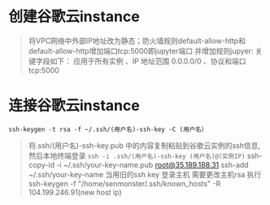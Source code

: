 # 创建谷歌云instance
> 将VPC网络中外部IP地址改为静态；防火墙规则default-allow-http和default-allow-http增加端口tcp:5000即jupyter端口
并增加规则jupyer: 关键字段如下： 应用于所有实例 、IP 地址范围 0.0.0.0/0 、协议和端口 tcp:5000
# 连接谷歌云instance
`ssh-keygen -t rsa -f ~/.ssh/(用户名)-ssh-key -C (用户名）`
> 将.ssh/(用户名)-ssh-key.pub 中的内容复制粘贴到谷歌云实例的ssh信息,然后本地终端登录
`ssh -i .ssh/(用户名)-ssh-key (用户名)@(实例IP)` 
> ssh-copy-id -i ~/.ssh/your-key-name.pub root@35.189.188.31
ssh-add ~/.ssh/your-key-name
当用旧的ssh key 登录主机 需要更改主机rsa 执行 ssh-keygen -f "/home/senmonster/.ssh/known_hosts" -R 104.199.246.91(new host ip)
